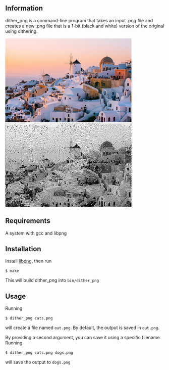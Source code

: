 ## Information

dither_png is a command-line program that takes an input .png file and creates a new .png file that is a 1-bit (black and white) version of the original using dithering.

<img src="img/santorini.png" alt="santorini original pic">
<img src="img/santorini_dithered.png" alt="santorini dithered pic">

## Requirements

A system with gcc and libpng


## Installation

Install [libpng](http://www.libpng.org/pub/png/libpng.html), then run 

```
$ make
```

This will build dither_png into ```bin/dither_png```

## Usage

Running
```
$ dither_png cats.png
```
will create a file named ```out.png```. By default, the output is saved in ```out.png```.

By providing a second argument, you can save it using a specific filename. Running
```
$ dither_png cats.png dogs.png
```
will save the output to ```dogs.png```

